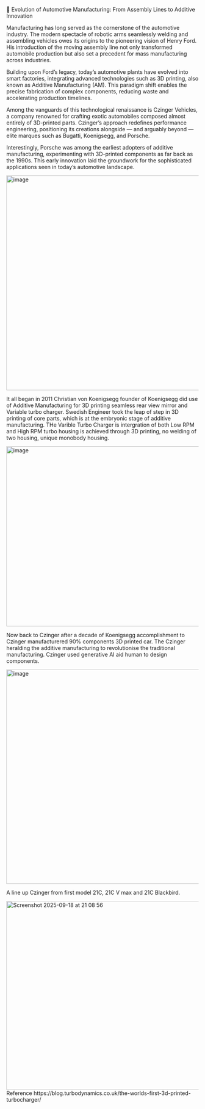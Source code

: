 

🚗 Evolution of Automotive Manufacturing: From Assembly Lines to Additive Innovation

Manufacturing has long served as the cornerstone of the automotive industry. The modern spectacle of robotic arms seamlessly welding and assembling vehicles owes its origins to the pioneering vision of Henry Ford. His introduction of the moving assembly line not only transformed automobile production but also set a precedent for mass manufacturing across industries.

Building upon Ford’s legacy, today’s automotive plants have evolved into smart factories, integrating advanced technologies such as 3D printing, also known as Additive Manufacturing (AM). This paradigm shift enables the precise fabrication of complex components, reducing waste and accelerating production timelines.

Among the vanguards of this technological renaissance is Czinger Vehicles, a company renowned for crafting exotic automobiles composed almost entirely of 3D-printed parts. Czinger’s approach redefines performance engineering, positioning its creations alongside — and arguably beyond — elite marques such as Bugatti, Koenigsegg, and Porsche.

Interestingly, Porsche was among the earliest adopters of additive manufacturing, experimenting with 3D-printed components as far back as the 1990s. This early innovation laid the groundwork for the sophisticated applications seen in today’s automotive landscape.

<img width="1000" height="563" alt="image" src="https://github.com/user-attachments/assets/07267ff5-d7cb-4de5-ba87-cc428835d115" />

It all began in 2011 Christian von Koenigsegg founder of Koenigsegg did use of Additive Manufacturing for 3D printing seamless rear view mirror and Variable turbo charger. Swedish Engineer took the leap of step in 3D printing of core parts, which is at the embryonic stage of additive manufacturing. THe Varible Turbo Charger is intergration of both Low RPM and High RPM turbo housing is achieved through 3D printing, no welding of two housing, unique monobody housing. 

<img width="779" height="472" alt="image" src="https://github.com/user-attachments/assets/4e078405-94c1-42b0-a922-e82e09e33fd9" />

Now back to Czinger after a decade of Koenigsegg accomplishment to Czinger manufacturered 90% components 3D printed car. The Czinger heralding the additive manufacturing to revolutionise the traditional manufacturing. Czinger used generative AI aid human to design components. 

<img width="1000" height="562" alt="image" src="https://github.com/user-attachments/assets/c62977f7-6432-4051-b57b-d26de1719b36" />

A line up Czinger from first model 21C, 21C V max and 21C Blackbird. 




<img width="1034" height="495" alt="Screenshot 2025-09-18 at 21 08 56" src="https://github.com/user-attachments/assets/2b314a5e-d185-4870-978b-ffc2c91be1c2" />
Reference 
https://blog.turbodynamics.co.uk/the-worlds-first-3d-printed-turbocharger/
